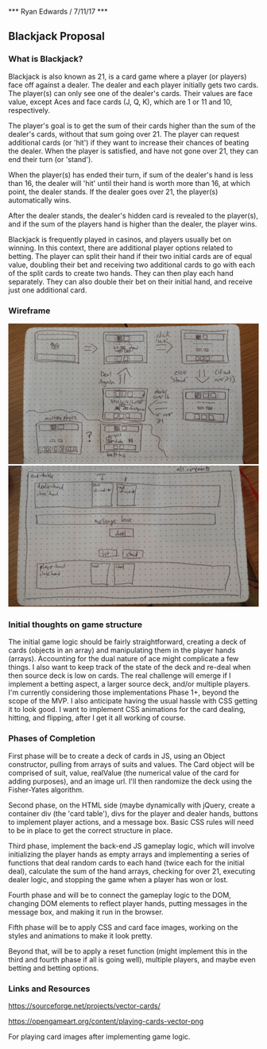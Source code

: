 *** Ryan Edwards / 7/11/17 ***

## Blackjack Proposal

### What is Blackjack?

Blackjack is also known as 21, is a card game where a player (or players) face off against a dealer. The dealer and each player initially gets two cards. The player(s) can only see one of the dealer's cards. Their values are face value, except Aces and face cards (J, Q, K), which are 1 or 11 and 10, respectively. 

The player's goal is to get the sum of their cards higher than the sum of the dealer's cards, without that sum going over 21. The player can request additional cards (or 'hit') if they want to increase their chances of beating the dealer. When the player is satisfied, and have not gone over 21, they can end their turn (or 'stand').

When the player(s) has ended their turn, if sum of the dealer's hand is less than 16, the dealer will 'hit' until their hand is worth more than 16, at which point, the dealer stands. If the dealer goes over 21, the player(s) automatically wins.

After the dealer stands, the dealer's hidden card is revealed to the player(s), and if the sum of the players hand is higher than the dealer, the player wins.

Blackjack is frequently played in casinos, and players usually bet on winning. In this context, there are additional player options related to betting. The player can split their hand if their two initial cards are of equal value, doubling their bet and receiving two additional cards to go with each of the split cards to create two hands. They can then play each hand separately. They can also double their bet on their initial hand, and receive just one additional card.

### Wireframe

![Wireframes](./assets/Wireframes.jpg)
![All DOM components](./assets/DOM_Elements.jpg)

### Initial thoughts on game structure

The initial game logic should be fairly straightforward, creating a deck of cards (objects in an array) and manipulating them in the player hands (arrays). Accounting for the dual nature of ace might complicate a few things. I also want to keep track of the state of the deck and re-deal when then source deck is low on cards. The real challenge will emerge if I implement a betting aspect, a larger source deck, and/or multiple players. I'm currently considering those implementations Phase 1+, beyond the scope of the MVP. I also anticipate having the usual hassle with CSS getting it to look good. I want to implement CSS animations for the card dealing, hitting, and flipping, after I get it all working of course.

### Phases of Completion

First phase will be to create a deck of cards in JS, using an Object constructor, pulling from arrays of suits and values. The Card object will be comprised of suit, value, realValue (the numerical value of the card for adding purposes), and an image url. I'll then randomize the deck using the Fisher-Yates algorithm. 

Second phase, on the HTML side (maybe dynamically with jQuery, create a container div (the 'card table'), divs for the player and dealer hands, buttons to implement player actions, and a message box. Basic CSS rules will need to be in place to get the correct structure in place.

Third phase, implement the back-end JS gameplay logic, which will involve initializing the player hands as empty arrays and implementing a series of functions that deal random cards to each hand (twice each for the initial deal), calculate the sum of the hand arrays, checking for over 21, executing dealer logic, and stopping the game when a player has won or lost.

Fourth phase and will be to connect the gameplay logic to the DOM, changing DOM elements to reflect player hands, putting messages in the message box, and making it run in the browser.

Fifth phase will be to apply CSS and card face images, working on the styles and animations to make it look pretty.

Beyond that, will be to apply a reset function (might implement this in the third and fourth phase if all is going well), multiple players, and maybe even betting and betting options.

### Links and Resources

https://sourceforge.net/projects/vector-cards/

https://opengameart.org/content/playing-cards-vector-png

For playing card images after implementing game logic.
